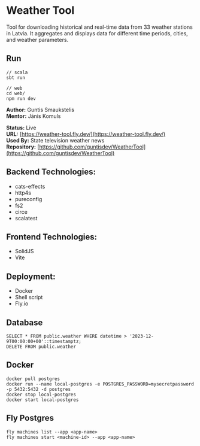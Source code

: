 # Weather Tool

Tool for downloading historical and real-time data from 33 weather stations in Latvia. It aggregates and displays data for different time periods, cities, and weather parameters.

## Run
```
// scala
sbt run

// web
cd web/
npm run dev
```

**Author:** Guntis Smaukstelis  
**Mentor:** Jānis Komuls

**Status:** Live  
**URL:** [https://weather-tool.fly.dev/](https://weather-tool.fly.dev/)  
**Used By:** State television weather news  
**Repository:** [https://github.com/guntisdev/WeatherTool](https://github.com/guntisdev/WeatherTool)

## Backend Technologies:
- cats-effects
- http4s
- pureconfig
- fs2
- circe
- scalatest

## Frontend Technologies:
- SolidJS
- Vite

## Deployment:
- Docker
- Shell script
- Fly.io

## Database
```
SELECT * FROM public.weather WHERE datetime > '2023-12-9T00:00:00+00'::timestamptz;
DELETE FROM public.weather
```

## Docker
```
docker pull postgres
docker run --name local-postgres -e POSTGRES_PASSWORD=mysecretpassword -p 5432:5432 -d postgres
docker stop local-postgres
docker start local-postgres
```

## Fly Postgres
```
fly machines list --app <app-name>
fly machines start <machine-id> --app <app-name>
```
